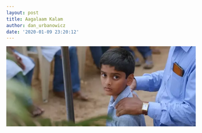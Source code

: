 ```yaml
---
layout: post
title: Aagalaam Kalam
author: dan_urbanowicz
date: '2020-01-09 23:20:12'
---
```

![Aagalaam Kalam Ft.](/assets/img/uploads/final23.webp "Aagalaam Kalam Series")
